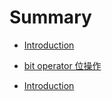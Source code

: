 # Summary

* [Introduction](README.md)

* [bit operator 位操作](content/binarry.md)

* [Introduction](README.md)

